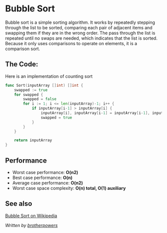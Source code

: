 # Bubble Sort

Bubble sort is a simple sorting algorithm. It works by repeatedly stepping through the list to be sorted, comparing each pair of adjacent items and swapping them if they are in the wrong order. The pass through the list is repeated until no swaps are needed, which indicates that the list is sorted. Because it only uses comparisons to operate on elements, it is a comparison sort.


## The Code:

Here is an implementation of counting sort

```go
func Sort(inputArray []int) []int {
	swapped := true
	for swapped {
		swapped = false
		for i := 1; i <= len(inputArray)-1; i++ {
			if inputArray[i-1] > inputArray[i] {
				inputArray[i], inputArray[i-1] = inputArray[i-1], inputArray[i]
				swapped = true
			}
		}
	}

	return inputArray
}
```

## Performance

* Worst case performance: **O(n2)**
* Best case performance: **O(n)**
* Average case performance: **O(n2)**
* Worst case space complexity: **O(n) total, O(1) auxiliary**


## See also

[Bubble Sort on Wikipedia](https://en.wikipedia.org/wiki/Bubble_sort)

*Written by [brotherpowers](https://www.brotherpowers.com/)*
